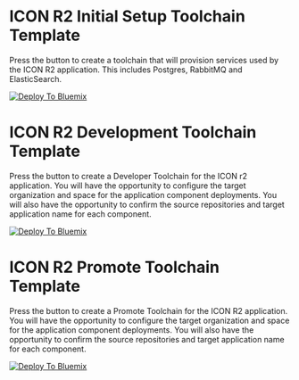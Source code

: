 # ICON R2 Initial Setup Toolchain Template

Press the button to create a toolchain that will provision services used by the ICON R2 application.  This includes Postgres, RabbitMQ and ElasticSearch.

[![Deploy To Bluemix](https://console.ng.bluemix.net/devops/graphics/create_toolchain_button.png)](https://console.ng.bluemix.net/devops/setup/deploy/?repository=https%3A//git.ng.bluemix.net/ankitadk/toolchain-moh)


# ICON R2 Development Toolchain Template

Press the button to create a Developer Toolchain for the ICON r2 application.  You will have the opportunity to configure the target organization and space for the application component deployments.  You will also have the opportunity to confirm the source repositories and target application name for each component.

[![Deploy To Bluemix](https://console.ng.bluemix.net/devops/graphics/create_toolchain_button.png)](https://console.ng.bluemix.net/devops/setup/deploy/?repository=https%3A//github.com/ileneruth/toolchain-test)


# ICON R2 Promote Toolchain Template

Press the button to create a Promote Toolchain for the ICON R2 application.  You will have the opportunity to configure the target organization and space for the application component deployments.  You will also have the opportunity to confirm the source repositories and target application name for each component.

[![Deploy To Bluemix](https://console.ng.bluemix.net/devops/graphics/create_toolchain_button.png)](https://console.ng.bluemix.net/devops/setup/deploy/?repository=https%3A//git.ng.bluemix.net/ilene/toolchain-promote-moh)